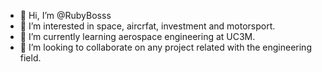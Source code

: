 - 👋 Hi, I’m @RubyBosss
- 👀 I’m interested in space, aircrfat, investment and motorsport.
- 🌱 I’m currently learning aerospace engineering at UC3M.
- 💞️ I’m looking to collaborate on any project related with the engineering field.

<!---
RubyBosss/RubyBosss is a ✨ special ✨ repository because its `README.md` (this file) appears on your GitHub profile.
You can click the Preview link to take a look at your changes.
--->
